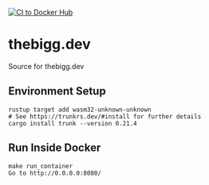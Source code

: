 [![CI to Docker Hub](https://github.com/thebigG/thebigg.dev/actions/workflows/main.yml/badge.svg)](https://github.com/thebigG/thebigg.dev/actions/workflows/main.yml)
# thebigg.dev
Source for thebigg.dev

## Environment Setup
```
rustup target add wasm32-unknown-unknown
# See https://trunkrs.dev/#install for further details
cargo install trunk --version 0.21.4
```
  
## Run Inside Docker  
```
make run_container
Go to http://0.0.0.0:8080/
```  


